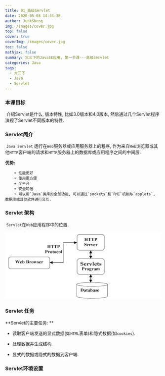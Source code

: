 ```yaml
---
title: 01_高级Servlet
date: 2020-05-08 14:44:38
author: JunkSheng
img: /images/cover.jpg
top: false
cover: true
coverImg: /images/cover.jpg
toc: false
mathjax: false
summary: 大三下的JavaEE应用, 第一节课---高级Servlet
categories: Java
tags:
  - 大三下
  - Java
  - Servlet
---
```




### 本课目标

​	介绍Servlet是什么, 版本特性, 比如3.0版本和4.0版本, 然后通过几个Servlet程序演视了Servlet不同版本的特性. 



### Servlet简介

​	`Java Servlet` 运行在`Web`服务器或应用服务器上的程序, 作为来自`Web`浏览器或其他`HTTP`客户端的请求和`HTTP`服务器上的数据库或应用程序之间的中间层. 

**优势:** 

		+ 性能更好
		+ 使用更方便
		+ 全平台
		+ 安全可信
		+ 可以用`Java`类库的全部功能, 可以通过`sockets`和`RMI`机制与`applets`, 数据库或其他软件进行交互. 



### Servlet 架构

​	`Servlet`在`Web`应用程序中的位置. 

![image-20200508155302758](01_高级Servlet/image-20200508155302758.png)



### Servlet 任务

**Servlet的主要任务: **

+ 读取客户端发送的显式数据(如`HTML`表单)和隐式数据(如`cookies`). 

+ 处理数据并生成结构. 
+ 显式的数据或隐式的数据到客户端. 



### Servlet环境设置

